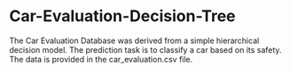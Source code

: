# Car-Evaluation-Decision-Tree

The Car Evaluation Database was derived from a simple hierarchical decision model. The
prediction task is to classify a car based on its safety. The data is provided in the
car_evaluation.csv file.

